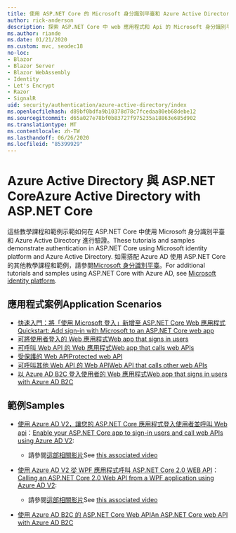 ```yaml
---
title: 使用 ASP.NET Core 的 Microsoft 身分識別平臺和 Azure Active Directory
author: rick-anderson
description: 探索 ASP.NET Core 中 web 應用程式和 Api 的 Microsoft 身分識別平臺 Azure Active Directory 的驗證相關主題。
ms.author: riande
ms.date: 01/21/2020
ms.custom: mvc, seodec18
no-loc:
- Blazor
- Blazor Server
- Blazor WebAssembly
- Identity
- Let's Encrypt
- Razor
- SignalR
uid: security/authentication/azure-active-directory/index
ms.openlocfilehash: d89bf0bdfa9b10378d78c7fcedaa80eb68debe12
ms.sourcegitcommit: d65a027e78bf0b83727f975235a18863e685d902
ms.translationtype: MT
ms.contentlocale: zh-TW
ms.lasthandoff: 06/26/2020
ms.locfileid: "85399929"
---
```

# <a name="azure-active-directory-with-aspnet-core"></a><span data-ttu-id="a9187-103">Azure Active Directory 與 ASP.NET Core</span><span class="sxs-lookup"><span data-stu-id="a9187-103">Azure Active Directory with ASP.NET Core</span></span>

<span data-ttu-id="a9187-104">這些教學課程和範例示範如何在 ASP.NET Core 中使用 Microsoft 身分識別平臺和 Azure Active Directory 進行驗證。</span><span class="sxs-lookup"><span data-stu-id="a9187-104">These tutorials and samples demonstrate authentication in ASP.NET Core using Microsoft identity platform and Azure Active Directory.</span></span> <span data-ttu-id="a9187-105">如需搭配 Azure AD 使用 ASP.NET Core 的其他教學課程和範例，請參閱[Microsoft 身分識別平臺](/azure/active-directory/develop/)。</span><span class="sxs-lookup"><span data-stu-id="a9187-105">For additional tutorials and samples using ASP.NET Core with Azure AD, see [Microsoft identity platform](/azure/active-directory/develop/).</span></span>

## <a name="application-scenarios"></a><span data-ttu-id="a9187-106">應用程式案例</span><span class="sxs-lookup"><span data-stu-id="a9187-106">Application Scenarios</span></span>

* [<span data-ttu-id="a9187-107">快速入門：將「使用 Microsoft 登入」新增至 ASP.NET Core Web 應用程式</span><span class="sxs-lookup"><span data-stu-id="a9187-107">Quickstart: Add sign-in with Microsoft to an ASP.NET Core web app</span></span>](/azure/active-directory/develop/quickstart-v2-aspnet-core-webapp)
* [<span data-ttu-id="a9187-108">可將使用者登入的 Web 應用程式</span><span class="sxs-lookup"><span data-stu-id="a9187-108">Web app that signs in users</span></span>](/azure/active-directory/develop/scenario-web-app-sign-user-overview?tabs=aspnetcore)
* [<span data-ttu-id="a9187-109">可呼叫 Web API 的 Web 應用程式</span><span class="sxs-lookup"><span data-stu-id="a9187-109">Web app that calls web APIs</span></span>](/azure/active-directory/develop/scenario-web-app-call-api-overview)
* [<span data-ttu-id="a9187-110">受保護的 Web API</span><span class="sxs-lookup"><span data-stu-id="a9187-110">Protected web API</span></span>](/azure/active-directory/develop/scenario-protected-web-api-overview)
* [<span data-ttu-id="a9187-111">可呼叫其他 Web API 的 Web API</span><span class="sxs-lookup"><span data-stu-id="a9187-111">Web API that calls other web APIs</span></span>](/azure/active-directory/develop/scenario-web-api-call-api-overview)
* [<span data-ttu-id="a9187-112">以 Azure AD B2C 登入使用者的 Web 應用程式</span><span class="sxs-lookup"><span data-stu-id="a9187-112">Web app that signs in users with Azure AD B2C</span></span>](xref:security/authentication/azure-ad-b2c)

## <a name="samples"></a><span data-ttu-id="a9187-113">範例</span><span class="sxs-lookup"><span data-stu-id="a9187-113">Samples</span></span>

* <span data-ttu-id="a9187-114">[使用 Azure AD V2，讓您的 ASP.NET Core 應用程式登入使用者並呼叫 Web api](/samples/azure-samples/active-directory-aspnetcore-webapp-openidconnect-v2/enable-webapp-signin/)：</span><span class="sxs-lookup"><span data-stu-id="a9187-114">[Enable your ASP.NET Core app to sign-in users and call web APIs using Azure AD V2](/samples/azure-samples/active-directory-aspnetcore-webapp-openidconnect-v2/enable-webapp-signin/):</span></span> 
  * <span data-ttu-id="a9187-115">請參閱[這部相關影片](https://channel9.msdn.com/Events/Build/2018/THR5001)</span><span class="sxs-lookup"><span data-stu-id="a9187-115">See [this associated video](https://channel9.msdn.com/Events/Build/2018/THR5001)</span></span>

* <span data-ttu-id="a9187-116">[使用 Azure AD V2 從 WPF 應用程式呼叫 ASP.NET Core 2.0 WEB API](/samples/azure-samples/active-directory-dotnet-native-aspnetcore-v2/calling-an-aspnet-core-web-api-from-a-wpf-application-using-azure-ad-v2/)：</span><span class="sxs-lookup"><span data-stu-id="a9187-116">[Calling an ASP.NET Core 2.0 Web API from a WPF application using Azure AD V2](/samples/azure-samples/active-directory-dotnet-native-aspnetcore-v2/calling-an-aspnet-core-web-api-from-a-wpf-application-using-azure-ad-v2/):</span></span> 
  * <span data-ttu-id="a9187-117">請參閱[這部相關影片](https://channel9.msdn.com/Events/Build/2018/THR5000)</span><span class="sxs-lookup"><span data-stu-id="a9187-117">See [this associated video](https://channel9.msdn.com/Events/Build/2018/THR5000)</span></span>

* [<span data-ttu-id="a9187-118">使用 Azure AD B2C 的 ASP.NET Core Web API</span><span class="sxs-lookup"><span data-stu-id="a9187-118">An ASP.NET Core web API with Azure AD B2C</span></span>](https://azure.microsoft.com/resources/samples/active-directory-b2c-dotnetcore-webapi/)
